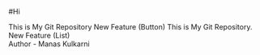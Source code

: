 #Hi 

This is My Git Repository
New Feature (Button)
This is My Git Repository.
New Feature (List)
<br>
Author - Manas Kulkarni